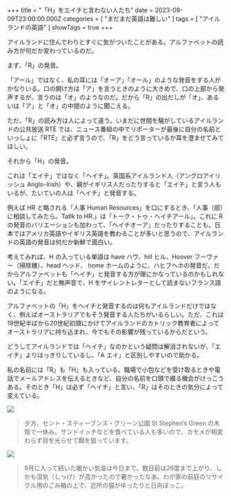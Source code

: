 +++
title = "「H」をエイチと言わない人たち"
date = 2023-09-09T23:00:00.000Z
categories = [ "まだまだ英語は難しい" ]
tags = [ "アイルランドの英語" ]
showTags = true
+++

アイルランドに住んでわりとすぐに気がついたことがある。アルファベットの読み方が何だか変わっているのだ。

まず、「R」の発音。

「アール」ではなく、私の耳には「オーア」「オール」のような発音をする人がかなりいる。口の開け方は「ア」を言うときのように大きめで、口の上部から発声するが、言うのは「オ」のようなのだ。だから「R」の出だしが「オ」、あるいは「ア」と「オ」の中間のように聞こえる。

ただ、「R」の読み方は人によって違う。いまだに世間を騒がしているアイルランドの公共放送 RTÉ では、ニュース番組の中でリポーターが最後に自分の名前といっしょに「RTÉ」と必ず言うので、「R」をどう言っているか耳を澄ませてみてほしい。

それから「H」の発音。

これは「エイチ」ではなく「ヘイチ」。英国系アイルランド人（アングロアイリッシュ Anglo-Irish）や、親がイギリス人だったりすると「エイチ」と言う人もいるが、たいていの人は「ヘイチ」と発音する。

例えば HR と略される「人事 Human Resources」を口にするとき、「人事（部）に相談してみたら。Tatlk to HR.」は「トーク・トゥ・ヘイチアール」。これに R の発音のバリエーションも加わって、「ヘイチオーア」だったりすることも。日本ではアメリカ英語やイギリス英語を教わることが多いと思うので、アイルランドの英語の発音は何だか新鮮で面白い。

考えてみれば、H の入っている単語は have ハヴ、hill ヒル、Hoover フーヴァー（掃除機）、head ヘッド、 home ホームのように、ハヒフヘホの発音だ。だからアルファベットも「ヘイチ」と発音する方が理にかなっているのかもしれない。「エイチ」だと無声音で、H をサイレントレターとして読まないフランス語のようになる。

アルファベットの「H」をヘイチと発音するのは何もアイルランドだけではなく、例えばオーストラリアでもそう発音する人たちがいるらしい。ただ、これは19世紀半ばから20世紀初頭にかけてアイルランドのカトリック教育者によってオーストラリアに持ち込まれ、今でもその影響が残っているからだという。

どうしてアイルランドでは「ヘイチ」なのかという疑問は解消されないが、「エイチ」よりはっきりしているし、「A エイ」と区別しやすいので助かる。

私の名前には「R」も「H」も入っている。職場で小包などを受け取るときや電話でメールアドレスを伝えるときなど、自分の名前を口頭で綴る機会がけっこうある。そのとき「H」は必ず「ヘイチ」と言い、「R」はそのときの気分によって変えている。

![](</2023-09-09_Alphabet H-1.webp>)

> 夕方、セント・スティーブンス・グリーン公園 St Stephen’s Green の木陰で一休み。サンドイッチなどを食べている人も多いので、カモメが相変わらず目を光らせて餌を狙っています。

![](</2023-09-09_Alphabet H-2.webp>)

> 9月に入って続いた暖かい気温は今日まで。数日前は26度まで上がり、しかも湿気（しっけ）が高かったので暑かったなあ。わが家の前庭のリサイクル用のごみ箱の上で、近所の猫がゆったりと日向ぼっこ。
